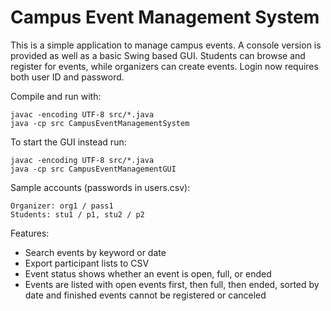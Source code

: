 # Campus Event Management System

This is a simple application to manage campus events. A console version is provided as well as a basic Swing based GUI. Students can browse and register for events, while organizers can create events. Login now requires both user ID and password.

Compile and run with:

```
javac -encoding UTF-8 src/*.java
java -cp src CampusEventManagementSystem
```

To start the GUI instead run:

```
javac -encoding UTF-8 src/*.java
java -cp src CampusEventManagementGUI
```

Sample accounts (passwords in users.csv):
```
Organizer: org1 / pass1
Students: stu1 / p1, stu2 / p2
```

Features:
- Search events by keyword or date
- Export participant lists to CSV
- Event status shows whether an event is open, full, or ended
- Events are listed with open events first, then full, then ended, sorted by date
  and finished events cannot be registered or canceled
